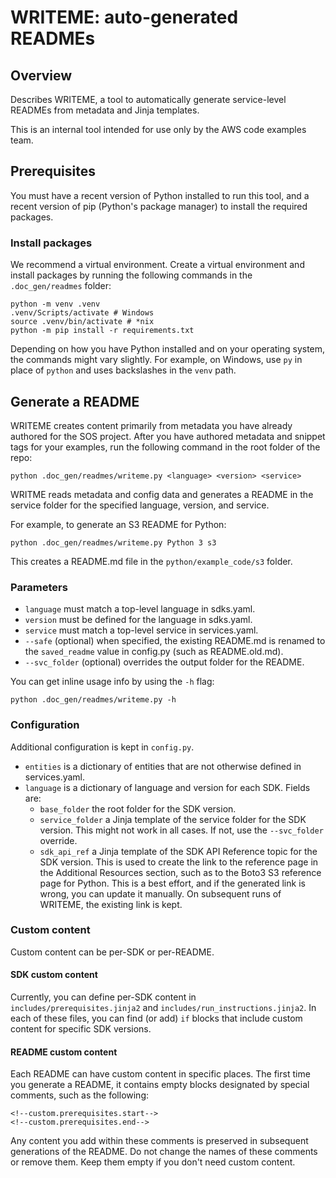# WRITEME: auto-generated READMEs

## Overview

Describes WRITEME, a tool to automatically generate service-level READMEs from
metadata and Jinja templates.

This is an internal tool intended for use only by the AWS code examples team.

## Prerequisites

You must have a recent version of Python installed to run this tool, 
and a recent version of pip (Python's package manager) to install the
required packages.

### Install packages

We recommend a virtual environment. Create a virtual environment 
and install packages by running the following commands in the
`.doc_gen/readmes` folder:

```
python -m venv .venv
.venv/Scripts/activate # Windows
source .venv/bin/activate # *nix
python -m pip install -r requirements.txt
```

Depending on how you have Python installed and on your operating system,
the commands might vary slightly. For example, on Windows, use `py` in place of
`python` and uses backslashes in the `venv` path.

## Generate a README

WRITEME creates content primarily from metadata you have already
authored for the SOS project. After you have authored metadata and snippet tags
for your examples, run the following command in the root folder of the repo:

```
python .doc_gen/readmes/writeme.py <language> <version> <service>
```

WRITME reads metadata and config data and generates a README in the service
folder for the specified language, version, and service.

For example, to generate an S3 README for Python:

```
python .doc_gen/readmes/writeme.py Python 3 s3
```

This creates a README.md file in the `python/example_code/s3` folder.

### Parameters

* `language` must match a top-level language in sdks.yaml.
* `version` must be defined for the language in sdks.yaml.
* `service` must match a top-level service in services.yaml.
* `--safe` (optional) when specified, the existing README.md is renamed to the 
`saved_readme` value in config.py (such as README.old.md).
* `--svc_folder` (optional) overrides the output folder for the README.

You can get inline usage info by using the `-h` flag:

```
python .doc_gen/readmes/writeme.py -h
``` 

### Configuration

Additional configuration is kept in `config.py`.

* `entities` is a dictionary of entities that are not otherwise defined in
services.yaml.
* `language` is a dictionary of language and version for each SDK. Fields are:
    * `base_folder` the root folder for the SDK version.
    * `service_folder` a Jinja template of the service folder for the SDK version.
    This might not work in all cases. If not, use the `--svc_folder` override.
    * `sdk_api_ref` a Jinja template of the SDK API Reference topic for the SDK version.
    This is used to create the link to the reference page in the Additional Resources
    section, such as to the Boto3 S3 reference page for Python. This is a best effort,
    and if the generated link is wrong, you can update it manually. On subsequent runs
    of WRITEME, the existing link is kept. 
    
### Custom content

Custom content can be per-SDK or per-README.

#### SDK custom content

Currently, you can define per-SDK content in `includes/prerequisites.jinja2` and
`includes/run_instructions.jinja2`. In each of these files, you can find (or add) `if`
blocks that include custom content for specific SDK versions.

#### README custom content

Each README can have custom content in specific places. The first time you
generate a README, it contains empty blocks designated by special comments, such as
the following:

```
<!--custom.prerequisites.start-->
<!--custom.prerequisites.end-->
```

Any content you add within these comments is preserved in subsequent generations
of the README. Do not change the names of these comments or remove them. Keep them
empty if you don't need custom content.
